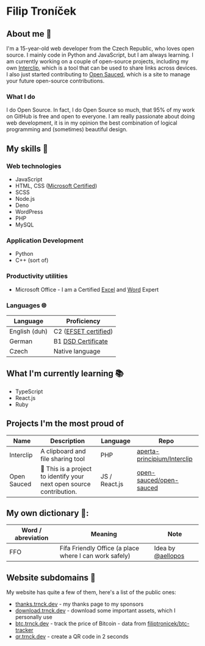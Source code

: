 # Filip Troníček

## About me 🧍
I'm a 15-year-old web developer from the Czech Republic, who loves open source. I mainly code in Python and JavaScript, but I am always learning.
I am currently working on a couple of open-source projects, including my own [Interclip](https://github.com/aperta-principium/Interclip), which is a tool that can be used to share links across devices. I also just started contributing to [Open Sauced](https://github.com/open-sauced/open-sauced), which is a site to manage your future open-source contributions.

### What I do
I do Open Source. In fact, I do Open Source so much, that 95% of my work on GitHub is free and open to everyone. I am really passionate about doing web development, it is in my opinion the best combination of logical programming and (sometimes) beautiful design.

## My skills 📜
### Web technologies
* JavaScript
* HTML, CSS ([Microsoft Certified](https://www.youracclaim.com/badges/6d5a4a58-c895-4d7e-a725-db1441e9d979/public_url))
* SCSS
* Node.js
* Deno
* WordPress
* PHP
* MySQL
### Application Development
* Python
* C++ (sort of)
### Productivity utilities
* Microsoft Office - I am a Certified [Excel](https://www.youracclaim.com/badges/36154164-82b5-4fbf-b65c-c152af720245/public_url) and [Word](https://www.youracclaim.com/badges/6f4eee1d-3379-4a8b-b846-35762708d4b8/public_url) Expert

### Languages 🌐
|Language| Proficiency  
|---|---|
| English (duh)|C2 ([EFSET certified](https://www.efset.org/cert/5P5Pp1))|
| German|B1 [DSD Certificate](https://www.goethe.de/en/spr/kup/prf/prf/gb1.html)|
| Czech | Native language

## What I'm currently learning 📚
* TypeScript
* React.js
* Ruby

## Projects I'm the most proud of
|  Name          | Description  | Language | Repo |
|-------------|----------|-----------|---------|          
|  Interclip | A clipboard and file sharing tool  |   PHP   |  [aperta-principium/Interclip](https://s.trnck.dev/interclip-git)   |
| Open Sauced   | 🍕 This is a project to identify your next open source contribution.  | JS / React.js  |   [open-sauced/open-sauced](https://s.trnck.dev/sauced-git)   |

## My own dictionary 📕:
|Word / abreviation| Meaning | Note
|---|---|---|
| FFO | Fífa Friendly Office (a place where I can work safely) | Idea by [@aellopos](https://github.com/aellopos)

## Website subdomains 🔌
My website has quite a few of them, here's a list of the public ones:
* [thanks.trnck.dev](https://thanks.trnck.dev) - my thanks page to my sponsors
* [download.trnck.dev](http://download.trnck.dev) - download some important assets, which I personally use
* [btc.trnck.dev](https://btc.trnck.dev) - track the price of Bitcoin - data from [filiptronicek/btc-tracker](https://github.com/filiptronicek/btc-tracker)
* [qr.trnck.dev](https://qr.trnck.dev) - create a QR code in 2 seconds